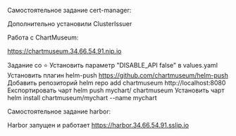 
Самостоятельное задание cert-manager:

Дополнительно установили ClusterIssuer

Работа с ChartMuseum:

https://chartmuseum.34.66.54.91.nip.io

Задание со ⭐
Установить параметр "DISABLE_API false" в values.yaml
Установить плагин helm-push https://github.com/chartmuseum/helm-push
Добавить репозиторий helm repo add chartmuseum http://localhost:8080
Експортировать чарт helm push mychart/ chartmuseum
Установить чарт helm install chartmuseum/mychart --name mychart

Самостоятельное задание harbor:

Harbor запущен и работает https://harbor.34.66.54.91.sslip.io